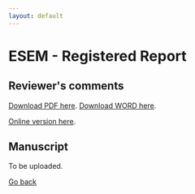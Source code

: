 ```yaml
---
layout: default
---
```


# ESEM - Registered Report

## Reviewer's comments

[Download PDF here](ESEM_RR/ESEM_RR_Reviewers_comments.pdf).
[Download WORD here](ESEM_RR/ESEM_RR_Reviewers_comments.docx).

[Online version here](ESEM_RR/ESEM_RR_Reviewers_comments.html).


## Manuscript

To be uploaded.



[Go back](../)
